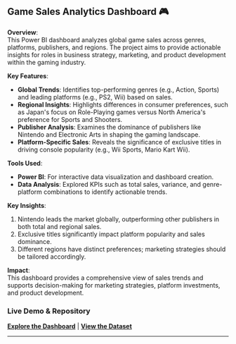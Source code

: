 ## **Game Sales Analytics Dashboard** 🎮  
**Overview**:  
This Power BI dashboard analyzes global game sales across genres, platforms, publishers, and regions. The project aims to provide actionable insights for roles in business strategy, marketing, and product development within the gaming industry.  

**Key Features**:  
- **Global Trends**: Identifies top-performing genres (e.g., Action, Sports) and leading platforms (e.g., PS2, Wii) based on sales.  
- **Regional Insights**: Highlights differences in consumer preferences, such as Japan's focus on Role-Playing games versus North America's preference for Sports and Shooters.  
- **Publisher Analysis**: Examines the dominance of publishers like Nintendo and Electronic Arts in shaping the gaming landscape.  
- **Platform-Specific Sales**: Reveals the significance of exclusive titles in driving console popularity (e.g., Wii Sports, Mario Kart Wii).  

**Tools Used**:  
- **Power BI**: For interactive data visualization and dashboard creation.  
- **Data Analysis**: Explored KPIs such as total sales, variance, and genre-platform combinations to identify actionable trends.  

**Key Insights**:  
1. Nintendo leads the market globally, outperforming other publishers in both total and regional sales.  
2. Exclusive titles significantly impact platform popularity and sales dominance.  
3. Different regions have distinct preferences; marketing strategies should be tailored accordingly.  

**Impact**:  
This dashboard provides a comprehensive view of sales trends and supports decision-making for marketing strategies, platform investments, and product development.  

### **Live Demo & Repository**  
[**Explore the Dashboard**](https://github.com/ibrahimibyy/Game-SalesDashboard/blob/main/Games%20dashboard.pdf) | [**View the Dataset**](#link-to-dataset)  

---
